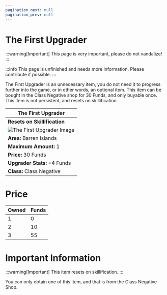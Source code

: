 ```yaml
---
pagination_next: null
pagination_prev: null
---
```


# The First Upgrader

:::warning[Important]
This page is very important, please do not vandalize!
:::

:::info
This page is unfinished and needs more information. Please contribute if possible.
:::


The First Upgrader is an unnecessary item, you do not need it to progress further into the game, or in other words, an optional item. This item can be bought in the Class Negative shop for 30 Funds, and only buyable once. This item is not persistent, and resets on skillification


| The First Upgrader    |
| ----------- |
| **Resets on Skillification** |
| ![The First Upgrader Image](/img/TheFirstUpgrader.png) |
| **Area:** Barren Islands   |
| **Maximum Amount:** 1 |
| **Price:** 30 Funds  |
| **Upgrader Stats:** +4 Funds |
| **Class:** Class Negative   |

# Price
| Owned | Funds |
|-------|-------|
| 1     | 0     |
| 2     | 10    |
| 3     | 55    |

# Important Information

:::warning[Important]
This item resets on skillification.
:::

You can only obtain one of this item, and that is from the Class Negative Shop.
